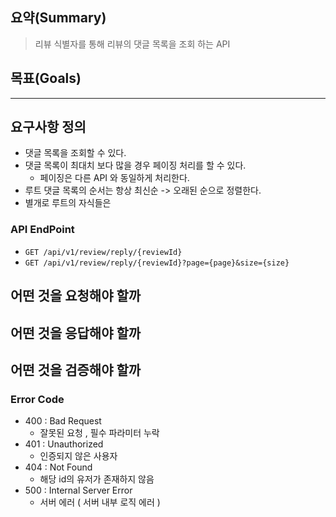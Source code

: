 ## 요약(Summary)

> 리뷰 식별자를 통해 리뷰의 댓글 목록을 조회 하는 API

## 목표(Goals)

---------

## 요구사항 정의

- 댓글 목록을 조회할 수 있다.
- 댓글 목록이 최대치 보다 많을 경우 페이징 처리를 할 수 있다.
    - 페이징은 다른 API 와 동일하게 처리한다.
- 루트 댓글 목록의 순서는 항상 최신순 -> 오래된 순으로 정렬한다.
- 별개로 루트의 자식들은  

### API EndPoint

- `GET /api/v1/review/reply/{reviewId}`
- `GET /api/v1/review/reply/{reviewId}?page={page}&size={size}`

## 어떤 것을 요청해야 할까

## 어떤 것을 응답해야 할까

## 어떤 것을 검증해야 할까

### **Error Code**

- 400 : Bad Request
    - 잘못된 요청 , 필수 파라미터 누락
- 401 : Unauthorized
    - 인증되지 않은 사용자
- 404 : Not Found
    - 해당 id의 유저가 존재하지 않음
- 500 : Internal Server Error
    - 서버 에러 ( 서버 내부 로직 에러 )
